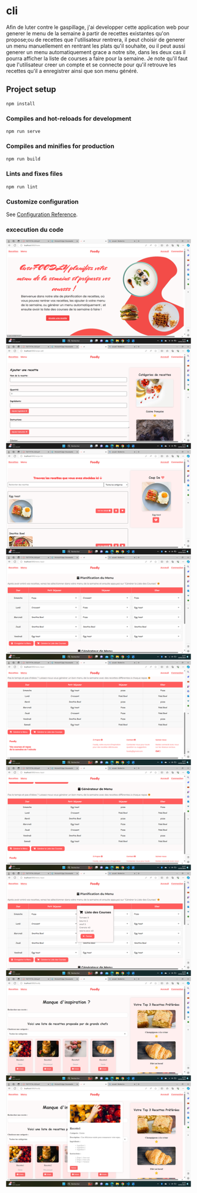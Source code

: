 # cli
Afin de luter contre le gaspillage, j'ai developper cette application web pour generer le menu de la semaine à partir de recettes existantes qu'on propose;ou de recettes que l'utilisateur rentrera, il peut choisir de generer un menu manuellement en rentrant les plats qu'il souhaite, ou il peut aussi generer un menu automatiquement grace a notre site, dans les deux cas il pourra afficher la liste de courses a faire pour la semaine. Je note qu'il faut que l'utilisateur creer un compte et se connecte pour qu'il retrouve les recettes qu'il a enregistrer ainsi que son menu généré. 
## Project setup
```
npm install
```

### Compiles and hot-reloads for development
```
npm run serve
```

### Compiles and minifies for production
```
npm run build
```

### Lints and fixes files
```
npm run lint
```

### Customize configuration
See [Configuration Reference](https://cli.vuejs.org/config/).

### excecution du code
![premier](/src/assets/Accueil.png)
![b](/src/assets/ajuter.png)
![c](/src/assets/3.png)
![d](/src/assets/4.png)
![e](/src/assets/5.png)
![f](/src/assets/6.png)
![g](/src/assets/7.png)
![h](/src/assets/8.png)
![e](/src/assets/9.png)